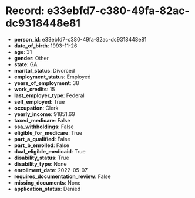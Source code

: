 # Record: e33ebfd7-c380-49fa-82ac-dc9318448e81

- **person_id**: e33ebfd7-c380-49fa-82ac-dc9318448e81
- **date_of_birth**: 1993-11-26
- **age**: 31
- **gender**: Other
- **state**: GA
- **marital_status**: Divorced
- **employment_status**: Employed
- **years_of_employment**: 38
- **work_credits**: 15
- **last_employer_type**: Federal
- **self_employed**: True
- **occupation**: Clerk
- **yearly_income**: 91851.69
- **taxed_medicare**: False
- **ssa_withholdings**: False
- **eligible_for_medicare**: True
- **part_a_qualified**: False
- **part_b_enrolled**: False
- **dual_eligible_medicaid**: True
- **disability_status**: True
- **disability_type**: None
- **enrollment_date**: 2022-05-07
- **requires_documentation_review**: False
- **missing_documents**: None
- **application_status**: Denied
